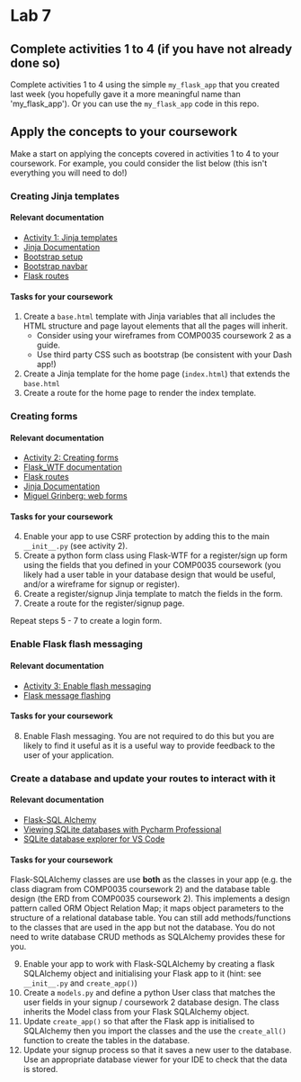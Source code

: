# Lab 7

## Complete activities 1 to 4 (if you have not already done so)

Complete activities 1 to 4 using the simple `my_flask_app` that you created last week (you hopefully gave it a more
meaningful name than 'my_flask_app'). Or you can use the `my_flask_app` code in this repo.

## Apply the concepts to your coursework

Make a start on applying the concepts covered in activities 1 to 4 to your coursework. For example, you could consider
the list below (this isn't everything you will need to do!)

### Creating Jinja templates

#### Relevant documentation

- [Activity 1: Jinja templates](1_create_base_jinja_template.md)
- [Jinja Documentation](https://jinja.palletsprojects.com/en/3.0.x/templates/)
- [Bootstrap setup](https://getbootstrap.com/docs/5.1/getting-started/introduction/)
- [Bootstrap navbar](https://getbootstrap.com/docs/5.1/components/navbar/)
- [Flask routes](https://flask.palletsprojects.com/en/2.0.x/quickstart/#routing)

#### Tasks for your coursework

1. Create a `base.html` template with Jinja variables that all includes the HTML structure and page layout elements that
  all the pages will inherit.
    - Consider using your wireframes from COMP0035 coursework 2 as a guide.
    - Use third party CSS such as bootstrap (be consistent with your Dash app!)
2. Create a Jinja template for the home page (`index.html`) that extends the `base.html`
3. Create a route for the home page to render the index template.

### Creating forms

#### Relevant documentation

- [Activity 2: Creating forms](2_create_signup_form.md)
- [Flask_WTF documentation](https://flask-wtf.readthedocs.io/en/1.0.x/)
- [Flask routes](https://flask.palletsprojects.com/en/2.0.x/quickstart/#routing)
- [Jinja Documentation](https://jinja.palletsprojects.com/en/3.0.x/templates/)
- [Miguel Grinberg: web forms](https://blog.miguelgrinberg.com/post/the-flask-mega-tutorial-part-iii-web-forms)

#### Tasks for your coursework

4. Enable your app to use CSRF protection by adding this to the main `__init__.py` (see activity 2).
5. Create a python form class using Flask-WTF for a register/sign up form using the fields that you defined in your
   COMP0035 coursework (you likely had a user table in your database design that would be useful, and/or a wireframe for
   signup or register).
6. Create a register/signup Jinja template to match the fields in the form.
7. Create a route for the register/signup page.

Repeat steps 5 - 7 to create a login form.


### Enable Flask flash messaging

#### Relevant documentation

- [Activity 3: Enable flash messaging](3_enable_flash_messaging.md)
- [Flask message flashing](https://flask.palletsprojects.com/en/2.0.x/patterns/flashing/)

#### Tasks for your coursework

8. Enable Flash messaging. You are not required to do this but you are likely to find it useful as it is a useful way to provide feedback to the
user of your application.


### Create a database and update your routes to interact with it

#### Relevant documentation

- [Flask-SQL Alchemy](https://flask-sqlalchemy.palletsprojects.com/en/2.x/quickstart/#a-minimal-application)
- [Viewing SQLite databases with Pycharm Professional](https://www.jetbrains.com/help/pycharm/sqlite.html)
- [SQLite database explorer for VS Code](https://marketplace.visualstudio.com/items?itemName=alexcvzz.vscode-sqlite)

#### Tasks for your coursework

Flask-SQLAlchemy classes are use **both** as the classes in your app (e.g. the class diagram from COMP0035 coursework 2)
and the database table design (the ERD from COMP0035 coursework 2). This implements a design pattern called ORM Object
Relation Map; it maps object parameters to the structure of a relational database table. You can still add
methods/functions to the classes that are used in the app but not the database. You do not need to write database CRUD
methods as SQLAlchemy provides these for you.

9. Enable your app to work with Flask-SQLAlchemy by creating a flask SQLAlchemy object and initialising your Flask app to
  it (hint: see `__init__.py` and `create_app()`)
10. Create a `models.py` and define a python User class that matches the user fields in your signup / coursework 2
  database design. The class inherits the Model class from your Flask SQLAlchemy object.
11. Update `create_app()` so that after the Flask app is initialised to SQLAlchemy then you import the classes and the use
  the `create_all()` function to create the tables in the database.
12. Update your signup process so that it saves a new user to the database. Use an appropriate database viewer for your
  IDE to check that the data is stored.



